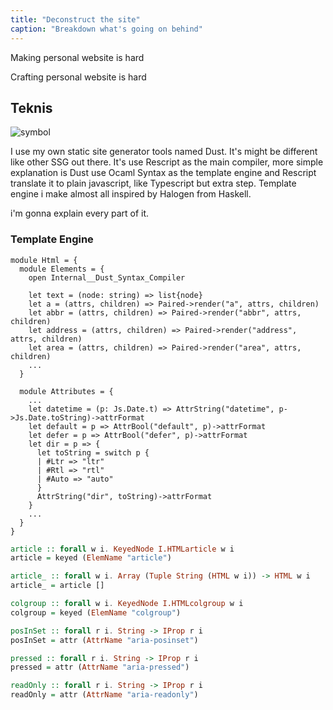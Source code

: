 ```yaml
---
title: "Deconstruct the site"
caption: "Breakdown what's going on behind"
---
```



Making personal website is hard

Crafting personal website is hard



## Teknis

![symbol](/assets/images/deathSymbol.png#center)


I use my own static site generator tools named Dust. It's might be different like other SSG out there.
It's use Rescript as the main compiler, more simple explanation is Dust use Ocaml Syntax as the template engine
and Rescript translate it to plain javascript, like Typescript but extra step. Template engine i make almost all inspired by Halogen from Haskell.


i'm gonna explain every part of it.
### Template Engine

```
module Html = {
  module Elements = {
    open Internal__Dust_Syntax_Compiler

    let text = (node: string) => list{node}
    let a = (attrs, children) => Paired->render("a", attrs, children)
    let abbr = (attrs, children) => Paired->render("abbr", attrs, children)
    let address = (attrs, children) => Paired->render("address", attrs, children)
    let area = (attrs, children) => Paired->render("area", attrs, children)
    ...
  }
  
  module Attributes = {
    ...
    let datetime = (p: Js.Date.t) => AttrString("datetime", p->Js.Date.toString)->attrFormat
    let default = p => AttrBool("default", p)->attrFormat
    let defer = p => AttrBool("defer", p)->attrFormat
    let dir = p => {
      let toString = switch p {
      | #Ltr => "ltr"
      | #Rtl => "rtl"
      | #Auto => "auto"
      }
      AttrString("dir", toString)->attrFormat
    }
    ...     
  }
}
```

```haskell
article :: forall w i. KeyedNode I.HTMLarticle w i
article = keyed (ElemName "article")

article_ :: forall w i. Array (Tuple String (HTML w i)) -> HTML w i
article_ = article []

colgroup :: forall w i. KeyedNode I.HTMLcolgroup w i
colgroup = keyed (ElemName "colgroup")

posInSet :: forall r i. String -> IProp r i
posInSet = attr (AttrName "aria-posinset")

pressed :: forall r i. String -> IProp r i
pressed = attr (AttrName "aria-pressed")

readOnly :: forall r i. String -> IProp r i
readOnly = attr (AttrName "aria-readonly")
```